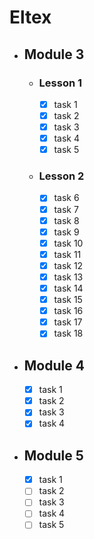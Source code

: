 # Eltex

- ## Module 3
   - ### Lesson 1
     - [X] task 1
     - [X] task 2
     - [X] task 3
     - [X] task 4
     - [X] task 5
   - ### Lesson 2
     - [X] task 6
     - [X] task 7
     - [X] task 8
     - [X] task 9
     - [X] task 10
     - [X] task 11
     - [X] task 12
     - [X] task 13
     - [X] task 14
     - [X] task 15
     - [X] task 16
     - [X] task 17
     - [X] task 18
- ## Module 4
     - [X] task 1
     - [X] task 2
     - [X] task 3
     - [X] task 4
- ## Module 5
     - [X] task 1
     - [ ] task 2
     - [ ] task 3
     - [ ] task 4
     - [ ] task 5
